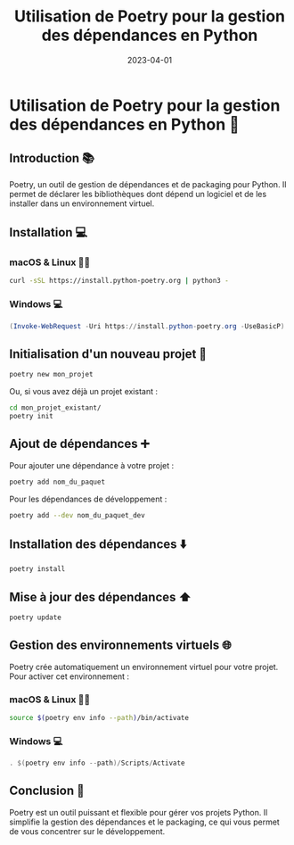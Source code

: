 ﻿---
title: "Utilisation de Poetry pour la gestion des dépendances en Python"
date: 2023-04-01
draft: false
---

# Utilisation de Poetry pour la gestion des dépendances en Python 🐍

## Introduction 📚

Poetry, un outil de gestion de dépendances et de packaging pour Python. Il permet de déclarer les bibliothèques dont dépend un logiciel et de les installer dans un environnement virtuel.

## Installation 💻

### macOS & Linux 🍎🐧

```bash
curl -sSL https://install.python-poetry.org | python3 -
```

### Windows 💻

```powershell
(Invoke-WebRequest -Uri https://install.python-poetry.org -UseBasicP) | python3 -
```

## Initialisation d'un nouveau projet 🌱

```bash
poetry new mon_projet
```

Ou, si vous avez déjà un projet existant :

```bash
cd mon_projet_existant/
poetry init
```

## Ajout de dépendances ➕

Pour ajouter une dépendance à votre projet :

```bash
poetry add nom_du_paquet
```

Pour les dépendances de développement :

```bash
poetry add --dev nom_du_paquet_dev
```

## Installation des dépendances ⬇️

```bash
poetry install
```

## Mise à jour des dépendances ⬆️

```bash
poetry update
```

## Gestion des environnements virtuels 🌐

Poetry crée automatiquement un environnement virtuel pour votre projet. Pour activer cet environnement :

### macOS & Linux 🍎🐧

```bash
source $(poetry env info --path)/bin/activate
```

### Windows 💻

```powershell
. $(poetry env info --path)/Scripts/Activate
```

## Conclusion 🎉

Poetry est un outil puissant et flexible pour gérer vos projets Python. Il simplifie la gestion des dépendances et le packaging, ce qui vous permet de vous concentrer sur le développement.
